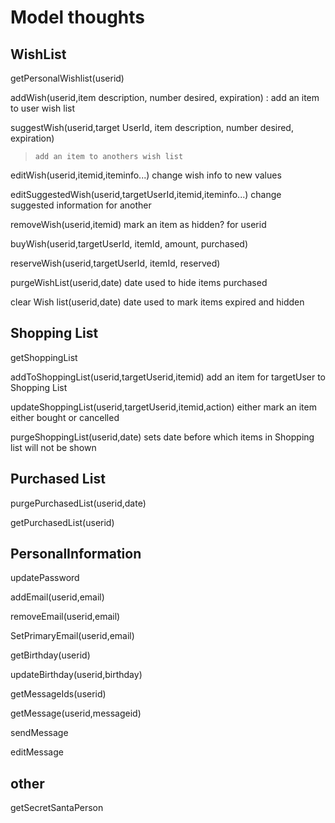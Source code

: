 # Model thoughts

## WishList
getPersonalWishlist(userid)

addWish(userid,item description, number desired, expiration)
:    add an item to user wish list
     
suggestWish(userid,target UserId, item description, number desired, expiration)
>     add an item to anothers wish list
     
editWish(userid,itemid,iteminfo...)
     change wish info to new values
     
editSuggestedWish(userid,targetUserId,itemid,iteminfo...)
     change suggested information for another
     
removeWish(userid,itemid)
     mark an item as hidden? for userid
     
buyWish(userid,targetUserId, itemId, amount, purchased)

reserveWish(userid,targetUserId, itemId, reserved)

purgeWishList(userid,date)
     date used to hide items purchased
     
clear Wish list(userid,date)
     date used to mark items expired and hidden

## Shopping List
getShoppingList

addToShoppingList(userid,targetUserid,itemid)
     add an item for targetUser to Shopping List
     
updateShoppingList(userid,targetUserid,itemid,action)
     either mark an item either bought or cancelled
     
purgeShoppingList(userid,date)
     sets date before which items in Shopping list will not be shown

## Purchased List
purgePurchasedList(userid,date)

getPurchasedList(userid)

## PersonalInformation
updatePassword

addEmail(userid,email)

removeEmail(userid,email)

SetPrimaryEmail(userid,email)

getBirthday(userid)

updateBirthday(userid,birthday)

getMessageIds(userid)

getMessage(userid,messageid)

sendMessage

editMessage



## other
getSecretSantaPerson
